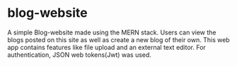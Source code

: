 # blog-website
A simple Blog-website made using the MERN stack. Users can view the blogs posted on this site as well as create a new blog of their own. This web app contains features like file upload and an external text editor. For authentication, JSON web tokens(Jwt) was used.
